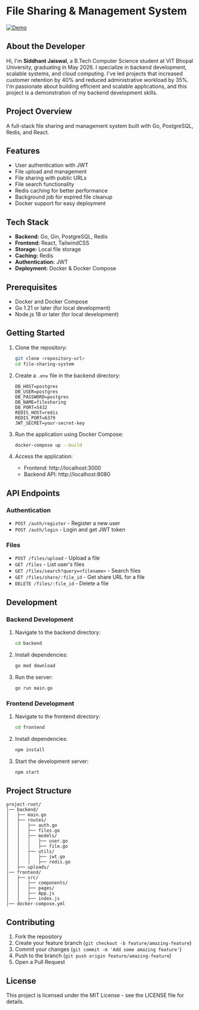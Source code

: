 # File Sharing & Management System

[![Demo](https://img.shields.io/badge/Watch-Demo-red)](https://youtu.be/ezTB_TqruHA)  

## About the Developer

Hi, I'm **Siddhant Jaiswal**, a B.Tech Computer Science student at VIT Bhopal University, graduating in May 2026. I specialize in backend development, scalable systems, and cloud computing. I've led projects that increased customer retention by 40% and reduced administrative workload by 35%. I'm passionate about building efficient and scalable applications, and this project is a demonstration of my backend development skills.

## Project Overview

A full-stack file sharing and management system built with Go, PostgreSQL, Redis, and React.

## Features

- User authentication with JWT
- File upload and management
- File sharing with public URLs
- File search functionality
- Redis caching for better performance
- Background job for expired file cleanup
- Docker support for easy deployment

## Tech Stack

- **Backend:** Go, Gin, PostgreSQL, Redis
- **Frontend:** React, TailwindCSS
- **Storage:** Local file storage
- **Caching:** Redis
- **Authentication:** JWT
- **Deployment:** Docker & Docker Compose

## Prerequisites

- Docker and Docker Compose
- Go 1.21 or later (for local development)
- Node.js 18 or later (for local development)

## Getting Started

1. Clone the repository:
   ```bash
   git clone <repository-url>
   cd file-sharing-system
   ```

2. Create a `.env` file in the backend directory:
   ```env
   DB_HOST=postgres
   DB_USER=postgres
   DB_PASSWORD=postgres
   DB_NAME=filesharing
   DB_PORT=5432
   REDIS_HOST=redis
   REDIS_PORT=6379
   JWT_SECRET=your-secret-key
   ```

3. Run the application using Docker Compose:
   ```bash
   docker-compose up --build
   ```

4. Access the application:
   - Frontend: http://localhost:3000
   - Backend API: http://localhost:8080

## API Endpoints

### Authentication
- `POST /auth/register` - Register a new user
- `POST /auth/login` - Login and get JWT token

### Files
- `POST /files/upload` - Upload a file
- `GET /files` - List user's files
- `GET /files/search?query=<filename>` - Search files
- `GET /files/share/:file_id` - Get share URL for a file
- `DELETE /files/:file_id` - Delete a file

## Development

### Backend Development
1. Navigate to the backend directory:
   ```bash
   cd backend
   ```

2. Install dependencies:
   ```bash
   go mod download
   ```

3. Run the server:
   ```bash
   go run main.go
   ```

### Frontend Development
1. Navigate to the frontend directory:
   ```bash
   cd frontend
   ```

2. Install dependencies:
   ```bash
   npm install
   ```

3. Start the development server:
   ```bash
   npm start
   ```

## Project Structure

```
project-root/
│── backend/
│   ├── main.go
│   ├── routes/
│   │   ├── auth.go
│   │   ├── files.go
│   │   ├── models/
│   │   │   ├── user.go
│   │   │   ├── file.go
│   │   ├── utils/
│   │   │   ├── jwt.go
│   │   │   ├── redis.go
│   ├── uploads/
│── frontend/
│   ├── src/
│   │   ├── components/
│   │   ├── pages/
│   │   ├── App.js
│   │   ├── index.js
│── docker-compose.yml
```

## Contributing

1. Fork the repository
2. Create your feature branch (`git checkout -b feature/amazing-feature`)
3. Commit your changes (`git commit -m 'Add some amazing feature'`)
4. Push to the branch (`git push origin feature/amazing-feature`)
5. Open a Pull Request

## License

This project is licensed under the MIT License - see the LICENSE file for details.

